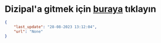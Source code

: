 # Dizipal'a gitmek için [buraya](None) tıklayın
    
```json
{
    "last_update": "28-08-2023 13:12:04",
    "url": "None"
}
```